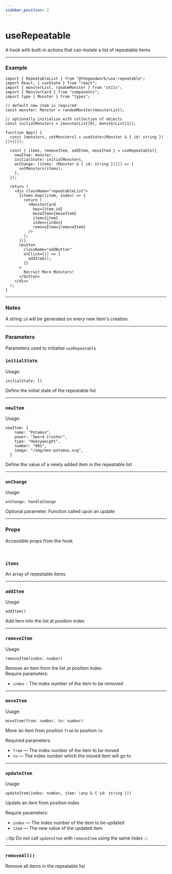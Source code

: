 ```yaml
---
sidebar_position: 2
---
```


# useRepeatable

A hook with built-in actions that can mutate a list of repeatable items

---

### Example

```tsx
import { RepeatableList } from "@thegoodwork/use-repeatable";
import React, { useState } from "react";
import { monsterList, randomMonster } from "utils";
import { MonsterCard } from "components";
import type { Monster } from "types";

// default new item is required
const monster: Monster = randomMonster(monsterList);

// optionally initialise with collection of objects
const initialMonsters = [monsterList[0], monsterList[1]];

function App() {
  const [monsters, setMonsters] = useState<(Monster & { id: string })[]>([]);

  const { items, removeItem, addItem, moveItem } = useRepeatable({
    newItem: monster,
    initialState: initialMonsters,
    onChange: (items: (Monster & { id: string })[]) => {
      setMonsters(items);
    },
  });

  return (
    <div className="repeatableList">
      {items.map((item, index) => {
        return (
          <MonsterCard
            key={item.id}
            moveItem={moveItem}
            item={item}
            index={index}
            removeItem={removeItem}
          />
        );
      })}
      <button
        className="addButton"
        onClick={() => {
          addItem();
        }}
      >
        Recruit More Monsters!
      </button>
    </div>
  );
}
```

---

### Notes

A string `id` will be generated on every new item's creation.

---

### Parameters

Parameters used to initialise `useRepeatable`
<br/>

### `initialState`

Usage:

`initialState: []`

Define the initial state of the repeatable list

---

### `newItem`

Usage:

```tsx
newItem: {
    name: "Potamus",
    power: "Sword Crusher",
    type: "Heavyweight",
    number: "001",
    image: "/img/mon-potamus.svg",
  }
```

Define the value of a newly added item in the repeatable list

---

### `onChange`

Usage:

`onChange: handleChange`

Optional parameter. Function called upon an update

---

### Props

Accessible props from the hook

<br/>

### `items`

An array of repeatable items

---

### `addItem`

Usage:

`addItem()`

Add item into the list at position index

---

### `removeItem`

Usage:

`removeItem(index: number)`

Remove an item from the list at position index. <br/>
Require parameters:

- `index` - The index number of the item to be removed

---

### `moveItem`

Usage:

`moveItem(from: number, to: number)`

Move an item from position `from` to position `to`

Required parameters:

- `from` — The index number of the item to be moved
- `to` — The index number which the moved item will go to

---

### `updateItem`

Usage:

`updateItem(index: number, item: (any & { id: string }))`

Update an item from position index

Require parameters:

- `index` — The index number of the item to be updated
- `item` — The new value of the updated item

:::tip
Do not call `updateItem` with `removeItem` using the same index
:::

---

### `removeAll()`

Remove all items in the repeatable list
